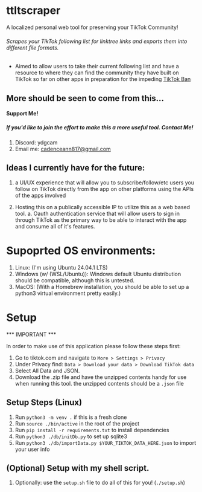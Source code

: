 # ttltscraper

A localized personal web tool for preserving your TikTok Community!

###### Scrapes your TikTok following list for linktree links and exports them into different file formats.
- Aimed to allow users to take their current following list and have a resource to where they can find the community they have built on TikTok so far on other apps in preparation for the impeding [TikTok Ban](https://en.wikipedia.org/wiki/Restrictions_on_TikTok_in_the_United_States)

## More should be seen to come from this...

#### Support Me! 

##### If you'd like to join the effort to make this a more useful tool. Contact Me!
1. Discord: ydgcam
2. Email me: cadenceann817@gmail.com

## Ideas I currently have for the future:

1. a UI/UX experience that will allow you to subscribe/follow/etc users you follow on TikTok directly from the 
app on other platforms using the APIs of the apps involved 

2. Hosting this on a publically accessible IP to utilize this as a web based tool. 
    a. Oauth authentication service that will allow users to sign in through TikTok as the primary way to be able to interact with the app and consume all of it's features.

# Supoprted OS environments:
1. Linux: (I'm using Ubuntu 24.04.1 LTS)
2. Windows (w/ (WSL/Ubuntu)): Windows default Ubuntu distribution should be compatible, although this is untested.
3. MacOS: (With a Homebrew installation, you should be able to set up a python3 virtual environment pretty easily.)

# Setup

*** IMPORTANT ***

In order to make use of this application please follow these steps first:

1. Go to tiktok.com and navigate to `More > Settings > Privacy`
2. Under Privacy find: `Data > Download your data > Download TikTok data`
3. Select All Data and JSON. 
4. Download the .zip file and have the unzipped contents handy for use when running this tool. the unzipped contents should be a `.json` file

## Setup Steps (Linux) 
1. Run `python3 -m venv .` if this is a fresh clone
2. Run `source ./bin/active` in the root of the project
3. Run `pip install -r requirements.txt` to install dependencies
4. Run `python3 ./db/initDb.py` to set up sqlite3
5. Run `python3 ./db/importData.py $YOUR_TIKTOK_DATA_HERE.json` to import your user info

## (Optional) Setup with my shell script.
1. Optionally: use the `setup.sh` file to do all of this for you! (`./setup.sh`)